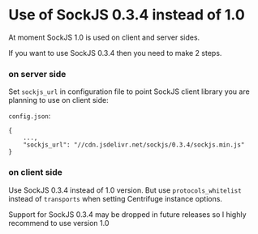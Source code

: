 # Use of SockJS 0.3.4 instead of 1.0

At moment SockJS 1.0 is used on client and server sides.

If you want to use SockJS 0.3.4 then you need to make 2 steps.

### on server side

Set `sockjs_url` in configuration file to point SockJS client library you are planning
to use on client side:

`config.json`:

```
{
    ...,
    "sockjs_url": "//cdn.jsdelivr.net/sockjs/0.3.4/sockjs.min.js"
}
```

### on client side

Use SockJS 0.3.4 instead of 1.0 version. But use `protocols_whitelist` instead of
`transports` when setting Centrifuge instance options.

Support for SockJS 0.3.4 may be dropped in future releases so I highly recommend to
use version 1.0